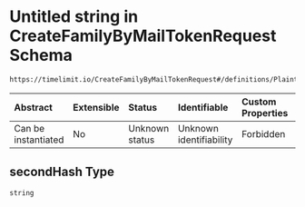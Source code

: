 # Untitled string in CreateFamilyByMailTokenRequest Schema

```txt
https://timelimit.io/CreateFamilyByMailTokenRequest#/definitions/PlaintextParentPassword/properties/secondHash
```

| Abstract            | Extensible | Status         | Identifiable            | Custom Properties | Additional Properties | Access Restrictions | Defined In                                                                                                        |
| :------------------ | :--------- | :------------- | :---------------------- | :---------------- | :-------------------- | :------------------ | :---------------------------------------------------------------------------------------------------------------- |
| Can be instantiated | No         | Unknown status | Unknown identifiability | Forbidden         | Allowed               | none                | [CreateFamilyByMailTokenRequest.schema.json\*](CreateFamilyByMailTokenRequest.schema.json "open original schema") |

## secondHash Type

`string`
